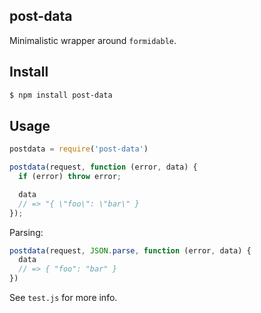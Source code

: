 ## post-data

Minimalistic wrapper around `formidable`.

## Install

```bash
$ npm install post-data
```

## Usage

```js
postdata = require('post-data')

postdata(request, function (error, data) {
  if (error) throw error;

  data
  // => "{ \"foo\": \"bar\" }
});
```

Parsing:

```js
postdata(request, JSON.parse, function (error, data) {
  data
  // => { "foo": "bar" }
})
```

See `test.js` for more info.

